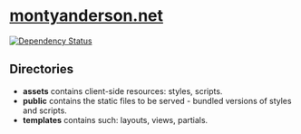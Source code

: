 # [montyanderson.net](http://montyanderson.net)

[![Dependency Status](https://david-dm.org/montyanderson/montyanderson.net.svg)](https://david-dm.org/montyanderson/montyanderson.net)

## Directories

* **assets** contains client-side resources: styles, scripts.
* **public** contains the static files to be served - bundled versions of styles and scripts.
* **templates** contains such: layouts, views, partials.
